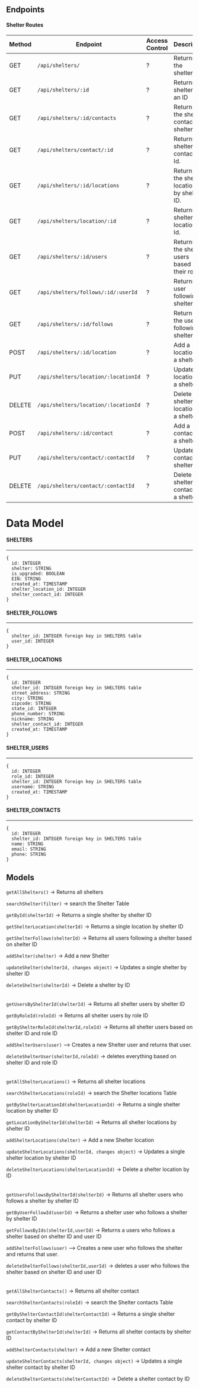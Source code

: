 ## Endpoints

#### Shelter Routes

| Method | Endpoint                                   | Access Control | Description                                           |  Required                |
| ------ | -------------------------------------------| -------------- | ------------------------------------------------------|--------------            |         
| GET    | `/api/shelters/`                           | ?              | Returns all the shelters.                             |                          |
| GET    | `/api/shelters/:id`                        | ?              | Returns a shelter by an ID                            |   shelter_id             |
| GET    | `/api/shelters/:id/contacts`               | ?              | Return all the shelter contacts by shelter ID.        |   shelter_id             |
| GET    | `/api/shelters/contact/:id`               | ?              | Returns a shelter contact by Id.                      |  contact_id              |
| GET    | `/api/shelters/:id/locations`              | ?              | Return all the shelter locations by shelter ID.       |   shelter_id             |
| GET    | `/api/shelters/location/:id`              | ?              | Returns a shelter location by Id.                     |    location_id           |
| GET    | `/api/shelters/:id/users`                  | ?              | Returns all the shelter users  based on their rold id |     shelter_id           |
| GET    | `/api/shelters/follows/:id/:userId` | ?              | Returns a user following a shelter                   |   shelter_id,user_id     |
| GET    | `/api/shelters/:id/follows`                | ?              | Return all the users following a shelter .            |   shelter_id             |
| POST   | `/api/shelters/:id/location`               | ?              | Add a location for a shelter.                         |    shelter_id, nickname,street_address,city,state_id,zipcode,phone_number,shelter_contact_id            |
| PUT    | `/api/shelters/location/:locationId`   | ?              | Update a location of a shelter.                       |  shelter_id,location_id,nickname,street_address,city,state_id,zipcode,phone_number,shelter_contact_id  |
| DELETE | `/api/shelters/location/:locationId`   | ?              | Delete a shelter location for a shelter.              |  shelter_id,location_id  |
| POST   | `/api/shelters/:id/contact`                | ?              | Add a contact for a shelter.                          |    shelter_id,name,email,phone            |
| PUT    | `/api/shelters/contact/:contactId`     | ?              | Update a contact of a shelter.                        |  shelter_id,contact_id,name,email,phone    |
| DELETE | `/api/shelters/contact/:contactId`     | ?              | Delete a shelter contact for a shelter.               |  shelter_id,contact_id   |


# Data Model

#### SHELTERS

---

```
{
  id: INTEGER
  shelter: STRING
  is_upgraded: BOOLEAN
  EIN: STRING
  created_at: TIMESTAMP
  shelter_location_id: INTEGER
  shelter_contact_id: INTEGER
}
```

#### SHELTER_FOLLOWS

---

```
{  
  shelter_id: INTEGER foreign key in SHELTERS table
  user_id: INTEGER  
}
```

#### SHELTER_LOCATIONS

---

```
{
  id: INTEGER
  shelter_id: INTEGER foreign key in SHELTERS table
  street_address: STRING
  city: STRING
  zipcode: STRING
  state_id: INTEGER
  phone_number: STRING
  nickname: STRING
  shelter_contact_id: INTEGER
  created_at: TIMESTAMP
}
```

#### SHELTER_USERS

---

```
{ 
  id: INTEGER
  role_id: INTEGER 
  shelter_id: INTEGER foreign key in SHELTERS table
  username: STRING
  created_at: TIMESTAMP  
}
```

#### SHELTER_CONTACTS

---

```
{ 
  id: INTEGER
  shelter_id: INTEGER foreign key in SHELTERS table
  name: STRING
  email: STRING
  phone: STRING  
}
```

## Models

`getAllShelters()` -> Returns all shelters

`searchShelter(filter)` -> search the Shelter Table

`getById(shelterId)` -> Returns a single shelter by shelter ID

`getShelterLocation(shelterId)` -> Returns a single location by shelter ID

`getShelterFollows(shelterId)` -> Returns all users following a shelter based on shelter ID

`addShelter(shelter)` -> Add a new Shelter

`updateShelter(shelterId, changes object)` -> Updates a single shelter by shelter ID

`deleteShelter(shelterId)` -> Delete a shelter by ID
<br>
<br>
<br>
`getUsersByShelterId(shelterId)` -> Returns all shelter users by shelter ID

`getByRoleId(roleId)` -> Returns all shelter users by role ID

`getByShelterRoleId(shelterId,roleId)` -> Returns all shelter users based on shelter ID and role ID

`addShelterUsers(user)` --> Creates a new Shelter user and returns that user.

`deleteShelterUser(shelterId,roleId)` -> deletes everything based on shelter ID and role ID
<br>
<br>
<br>
`getAllShelterLocations()` -> Returns all shelter locations

`searchShelterLocations(roleId)` -> search the Shelter locations Table

`getByShelterLocationId(shelterLocationId)` -> Returns a single shelter location by shelter ID

`getLocationByShelterId(shelterId)` -> Returns all shelter locations by shelter ID 

`addShelterLocations(shelter)` -> Add a new Shelter location

`updateShelterLocations(shelterId, changes object)` -> Updates a single shelter location by shelter ID

`deleteShelterLocations(shelterLocationId)` -> Delete a shelter location by ID
<br>
<br>
<br>
`getUsersFollowsByShelterId(shelterId)` -> Returns all shelter users who follows a shelter by shelter ID

`getByUserFollowId(userId)` -> Returns a shelter user who follows a shelter by shelter ID

`getFollowsByIds(shelterId,userId)` -> Returns a users who follows a shelter based on shelter ID and user ID

`addShelterFollows(user)` --> Creates a new user who follows the shelter and returns that user.

`deleteShelterFollows(shelterId,userId)` -> deletes a user who follows the shelter based on shelter ID and user ID
<br>
<br>
<br>
`getAllShelterContacts()` -> Returns all shelter contact

`searchShelterContacts(roleId)` -> search the Shelter contacts Table

`getByShelterContactId(shelterContactId)` -> Returns a single shelter contact by shelter ID

`getContactByShelterId(shelterId)` -> Returns all shelter contacts by shelter ID 

`addShelterContacts(shelter)` -> Add a new Shelter contact

`updateShelterContacts(shelterId, changes object)` -> Updates a single shelter contact by shelter ID

`deleteShelterContacts(shelterContactId)` -> Delete a shelter contact by ID

